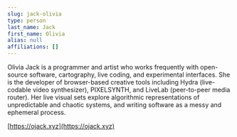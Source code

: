 ```yaml
---
slug: jack-olivia
type: person
last_name: Jack
first_name: Olivia
alias: null
affiliations: []
---
```


Olivia Jack is a programmer and artist who works frequently with open-source software, cartography, live coding, and experimental interfaces. She is the developer of browser-based creative tools including Hydra (live-codable video synthesizer), PIXELSYNTH, and LiveLab (peer-to-peer media router). Her live visual sets explore algorithmic representations of unpredictable and chaotic systems, and writing software as a messy and ephemeral process. 

[https://ojack.xyz](https://ojack.xyz)